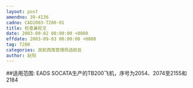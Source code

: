 ```yaml
---
layout: post
amendno: 39-4136
cadno: CAD2003-T200-01
title: 检查鼻轮叉
date: 2003-09-02 00:00:00 +0800
effdate: 2003-09-03 00:00:00 +0800
tag: T200
categories: 民航西南管理局适航处
author: 赵阳
---
```


##适用范围:
EADS SOCATA生产的TB200飞机，序号为2054、2074至2155和 2184

